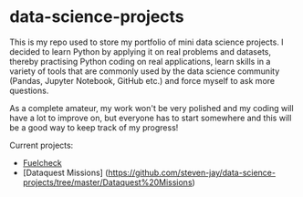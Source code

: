 # data-science-projects

This is my repo used to store my portfolio of mini data science projects. I decided to learn Python by applying it on real problems and datasets, thereby practising Python coding on real applications, learn skills in a variety of tools that are commonly used by the data science community (Pandas, Jupyter Notebook, GitHub etc.) and force myself to ask more questions.

As a complete amateur, my work won't be very polished and my coding will have a lot to improve on, but everyone has to start somewhere and this will be a good way to keep track of my progress!

Current projects:

- [Fuelcheck](https://github.com/steven-jay/data-science-projects/tree/master/Fuelcheck)
- [Dataquest Missions] (https://github.com/steven-jay/data-science-projects/tree/master/Dataquest%20Missions)
